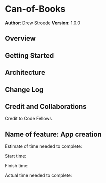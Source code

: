 # Can-of-Books

**Author**: Drew Stroede
**Version**: 1.0.0

## Overview



## Getting Started



## Architecture



## Change Log



## Credit and Collaborations

Credit to Code Fellows

## Name of feature: App creation

Estimate of time needed to complete:

Start time:

Finish time:

Actual time needed to complete:

